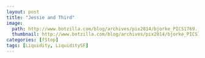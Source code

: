 ```yaml
---
layout: post
title: "Jessie and Third"
image:
  path: http://www.botzilla.com/blog/archives/pix2014/bjorke_PICS1769.jpg
  thumbnail: http://www.botzilla.com/blog/archives/pix2014/bjorke_PICS1769.jpg
categories: [fStop]
tags: [Liquidity, LiquiditySF]
---
```





